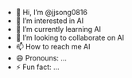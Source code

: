 - 👋 Hi, I’m @jjsong0816
- 👀 I’m interested in AI
- 🌱 I’m currently learning AI
- 💞️ I’m looking to collaborate on AI
- 📫 How to reach me AI
- 😄 Pronouns: ...
- ⚡ Fun fact: ...

<!---
jjsong0816/jjsong0816 is a ✨ special ✨ repository because its `README.md` (this file) appears on your GitHub profile.
You can click the Preview link to take a look at your changes.
--->

